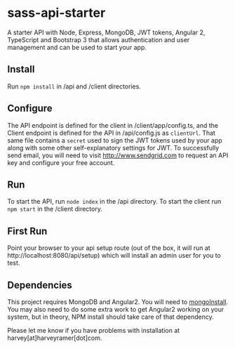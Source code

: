 # sass-api-starter
A starter API with Node, Express, MongoDB, JWT tokens, Angular 2, TypeScript and Bootstrap 3 that allows authentication and user management and can be used to start your app.

## Install
Run `npm install` in /api and /client directories.

## Configure
The API endpoint is defined for the client in /client/app/config.ts, and the Client endpoint is defined for the API in /api/config.js as `clientUrl`. That same file contains a `secret` used to sign the JWT tokens used by your app along with some other self-explanatory settings for JWT. To successfully send email, you will need to visit http://www.sendgrid.com to request an API key and configure your free account.

## Run
To start the API, run `node index` in the /api directory.
To start the client run `npm start` in the /client directory.

## First Run
Point your browser to your api setup route (out of the box, it will run at http://localhost:8080/api/setup) which will install an admin user for you to test.

## Dependencies
This project requires MongoDB and Angular2. You will need to [mongoInstall]. 
You may also need to do some extra work to get Angular2 working on your system, but in theory, NPM install should take care of that dependency.

[mongoInstall]: https://docs.mongodb.org/manual/installation/ "install MongoDB"

Please let me know if you have problems with installation at harvey[at]harveyramer[dot]com.
